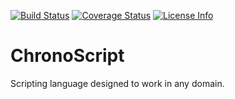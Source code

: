 [![Build Status](https://travis-ci.org/chronium/ChronoScript.svg?branch=master)](https://travis-ci.org/chronium/ChronoScript) 
[![Coverage Status](https://coveralls.io/repos/chronium/ChronoScript/badge.svg?branch=master)](https://coveralls.io/r/chronium/ChronoScript?branch=master)
[![License Info](https://img.shields.io/badge/license-GNU%20GPL%20V2-blue.svg)](http://www.gnu.org/licenses/old-licenses/gpl-2.0.en.html)

# ChronoScript
Scripting language designed to work in any domain.
